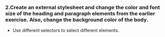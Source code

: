 ### 2.Create an external stylesheet and change the color and font size of the heading and paragraph elements from the earlier exercise. Also, change the background color of the body.

* Use different selectors to select different elements.
